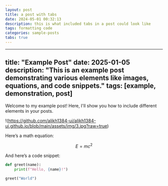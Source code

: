 ```yaml
---
layout: post
title: a post with tabs
date: 2024-05-01 00:32:13
description: this is what included tabs in a post could look like
tags: formatting code
categories: sample-posts
tabs: true
---
```


---
title: "Example Post"
date: 2025-01-05
description: "This is an example post demonstrating various elements like images, equations, and code snippets."
tags: [example, demonstration, post]
---

Welcome to my example post! Here, I'll show you how to include different elements in your posts.

!(https://github.com/alikh1384-ui/alikh1384-ui.github.io/blob/main/assets/img/3.jpg?raw=true)

Here’s a math equation:

$$ E = mc^2 $$

And here’s a code snippet:

```python
def greet(name):
    print(f"Hello, {name}!")

greet("World")
```

